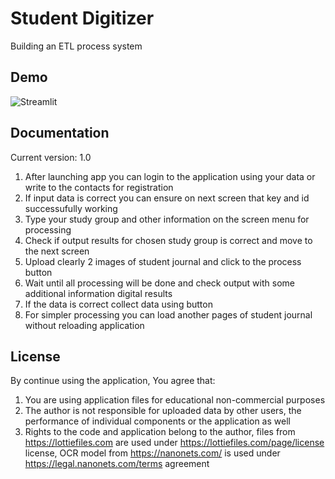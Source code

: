 # Student Digitizer
Building an ETL process system

## Demo
![Streamlit](https://user-images.githubusercontent.com/44023937/158234774-d0f706b5-3162-4963-ac70-ec7076f384e3.gif)

## Documentation
Current version: 1.0

1. After launching app you can login to the application using your data or write to the contacts for registration
2. If input data is correct you can ensure on next screen that key and id successufully working
3. Type your study group and other information on the screen menu for processing
4. Check if output results for chosen study group is correct and move to the next screen
5. Upload clearly 2 images of student journal and click to the process button
6. Wait until all processing will be done and check output with some additional information digital results
7. If the data is correct collect data using button
8. For simpler processing you can load another pages of student journal without reloading application

## License
By continue using the application, You agree that:
1. You are using application files for educational non-commercial purposes
2. The author is not responsible for uploaded data by other users, the performance of individual components or the application as well
3. Rights to the code and application belong to the author, files from https://lottiefiles.com are used under https://lottiefiles.com/page/license license, OCR model from https://nanonets.com/ is used under https://legal.nanonets.com/terms agreement
